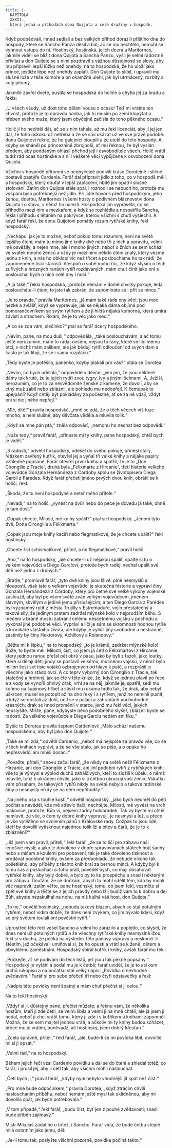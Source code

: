 ```yaml
---
title: |-
  KAPITOLA
  XXXII.,
  která jedná o příhodách dona Quijota a celé družiny v hospodě.
---
```


Když poobědvali, ihned sedlali a bez velkých příhod dorazili příštího dne do hospody, které se Sancho Panza děsil a bál; ač se mu nechtělo, nemohl se vyhnout vstupu do ní. Hostinský, hostinská, jejich dcera a Maritornes, jakmile viděli se blížit dona Quijota a Sancha Panzu, vyšli je velmi radostně přivítat a don Quijote se s nimi pozdravil s vážnou důstojností se slovy, aby mu připravili lepší lůžko než onehdy; na to hospodská, že ho uloží jako prince, jestliže lépe než onehdy zaplatí. Don Quijote to slíbil, i upravili mu slušné lože v téže komoře a on okamžitě ulehl, jak byl utrmácený, rozbitý a celý pitomý.

Jakmile zavřel dveře, pustila se hospodská do holiče a chytla jej za bradu a řekla:

„U všech všudy, už dost toho dělání vousu z ocasu! Teď mi vrátíte ten chvost, protože je to opravdu hanba, jak tu musím po zemi klopýtat o hřeben svého muže, který jsem obyčejně začísla do toho pěkného ocasu.“

Holič jí ho nechtěl dát, ač se s ním tahala, až mu řekl licenciát, aby jí jej jen dal, že toho úskoku už netřeba a že se smí ukázat už ve své pravé podobě: donu Quijotovi řekne, že ho galejníci oloupili a že utekl do této hospody. A kdyby se sháněl po princeznině zbrojnoši, ať mu řeknou, že byl vyslán předem, aby poddaným ohlásil příchod její i osvoboditele všech. Holič vrátil tudíž rád ocas hostinské a s ní i veškeré věci vypůjčené k osvobození dona Quijota.

Všichni v hospodě přítomní se neobyčejně podivili kráse Doroteině i sličné postavě pastýře Cardenia. Farář dal připravit jídlo z toho, co v hospodě měli, a hospodský, který doufal v lepší zaplacení, hbitě jim opatřil slušné stolování. Zatím don Quijote stále spal, i rozhodli se nebudit ho, protože mu vyspání bylo potřebnější než jídlo. Při jídle hovořili před hospodským, jeho ženou, dcerou, Maritornes i všemi hosty o podivném bláznovství dona Quijota i o stavu, v němž ho nalezli. Hospodská jim vyprávěla, co se přihodilo mezi ním a mezkařem, a když se rozhlédla a nespatřila Sancha, řekla i příhodu s létáním na pokrývce, kterou všichni s chutí vyslechli. A když farář řekl, že donu Quijotovi pomátly rozum rytířské knihy, řekl hospodský:

„Nechápu, jak je to možné, neboť pokud tomu rozumím, není na světě lepšího čtení; mám tu mimo jiné knihy dvě nebo tři z nich a opravdu, velmi mě osvěžily, a nejen mne, ale i mnoho jiných: neboť o žních se sem schází ve svátek mnoho ženců a vždy je mezi nimi někdo čtení znalý, který vezme jednu z knih, a nás ho obklopí víc než třicet a posloucháme ho tak rádi, že zapomeneme tisíc starostí. Alespoň o sobě mohu říci, že když slyším o těch zuřivých a hrozných ranách rytíři rozdávaných, mám chuť činit jako oni a poslouchal bych o nich celé dny i noci.“

„A já také,“ řekla hospodská, „protože nemám v domě chvilky pokoje, leda posloucháte-li čtení; to jste tak zabrán, že zapomínáte se i přít se mnou.“

„Je to pravda,“ pravila Maritornes, „já mám také ráda ony věci; jsou moc hezké a zvlášť, když se vypravuje, jak se nějaká dáma objímá pod pomorančovníkem se svým rytířem a že ji hlídá nějaká komorná, která umírá závistí a strachem. Říkám, že je to věc jako med.“

„A co se zdá vám, slečinko?“ ptal se farář dcery hospodského.

„Nevím, pane, na mou duši,“ odpověděla, „také poslouchávám, a ač tomu ještě nerozumím, mám to ráda; ovšem, nejsou to rány, které se líbí mému otci, v nichž mám zalíbení, ale jak bědují rytíři odloučení od svých dam a často je tak lituji, že se i sama rozpláču.“

„Tedy byste je potěšila, panenko, kdyby plakali pro vás?“ ptala se Dorotea.

„Nevím, co bych udělala,“ odpovědělo děvče; „vím jen, že jsou některé dámy tak kruté, že je jejich rytíři zvou tygry, lvy a jinými šelmami. A, Ježíši, nerozumím, co je to za nesvědomité ženské z kamene, že dovolí, aby se ctný muž zabil nebo zbláznil, ale pohledu mu nedopřejí. K čemupak to upejpání? Když chtějí být pokládány za počestné, ať se za ně vdají, vždyť oni si nic jiného nepřejí.“

„Mlč, dítě!“ pravila hospodská, „mně se zdá, že o těch věcech víš tuze mnoho, a není slušné, aby děvčata věděla a mluvila tolik.“

„Když se mne pán ptá,“ zněla odpověď, „nemohu ho nechat bez odpovědi.“

„Nuže tedy,“ pravil farář, „přineste mi ty knihy, pane hospodský, chtěl bych je vidět.“

„S radostí,“ odvětil hospodský, odešel do svého pokoje, přinesl starý, řetízkem zavřený kufřík, otevřel jej a vyňal tři velké knihy a nějaké papíry vzhledně popsané. Farář otevřel první knihu a spatřil, že je to „Don Cirongilio z Tracie“, druhá byla „Félixmarte z Hircanie“, třetí historie velkého vojevůdce Gonzala Hernándeza z Córdoby spolu se životopisem Diega Garcíi z Parédes. Když farář přečetl jméno prvých dvou knih, obrátil se k holiči, řekl:

„Škoda, že tu není hospodyně a neteř mého přítele.“

„Nevadí,“ na to holič, „vynést na dvůr nebo do pece je dovedu já také, ohně je tam dost.“

„Copak chcete, Milosti, mé knihy spálit?“ ptal se hospodský. „Jenom tyto dvě, Dona Cirongilia a Félixmarta.“

„Copak jsou moje knihy kacíři nebo flegmatikové, že je chcete upálit?“ řekl hostinský.

„Chcete říci schismatikové, příteli, a ne flegmatikové,“ pravil holič.

„Ano,“ na to hospodský, „ale chcete-li už nějakou spálit, spalte si tu o velkém vojevůdci a Diegu Garcíovi, protože bych raději nechal upálit své dítě než jednu z druhých.“

„Bratře,“ promluvil farář, „tyto dvě knihy jsou lživé, plné nesmyslů a hloupostí, však tato o velkém vojevůdci je skutečná historie a vypráví činy Gonzala Hernándeza z Córdoby, který pro četné své velké výkony vojenské zasloužil, aby byl po všem světě zván velkým vojevůdcem, jménem slavným, skvělým a jedině jemu příslušejícím; a ten Diego García z Parédes byl významný rytíř z města Trujilly v Estremaduře, vojín přestatečný a takové síly, že jediným prstem zadržel mlýnské kolo v nejprudším běhu. S mečem v bráně mostu zabránil celému nesčetnému vojsku v pochodu a vykonal jiné podobné věci. Vypráví a líčí je sám se skromností hodnou rytíře a kronikáře vlastního života; ale kdyby je vylíčil jiný svobodně a nestranně, zastínily by činy Hektorovy, Achillovy a Rolandovy.“

„Běžte mi k šípku,“ na to hospodský, „to je krámů, zadržet mlýnské kolo! Bože, to byste měl, Milosti, číst, co jsem já četl o Félixmartovi z Hircanie, který jednou ranou přeťal pět obrů v pasu, jako by byli z fazolí, jako loutky, které si dělají děti; jindy se postavil velkému, mocnému vojsku, v němž bylo milion šest set tisíc vojáků ozbrojených od hlavy k patě, a rozprášil je všechny jako stádo ovcí. A co teprv výborný don Cirongilio z Tracie, tak statečný a hrdinný, jak se čte v této knize, že, když se jednou plavil po řece a z vody se vynořil ohnivý drak, vrhl se na něj, jakmile jej spatřil, sedl mu koňmo na šupinový hřbet a stiskl mu rukama hrdlo tak, že drak, aby nebyl uškrcen, musel se potopit až na dno řeky i s rytířem, jenž ho nemínil pustit; a když se dostali až dolů, octl se v paláci a zahradách podivuhodně krásných; drak se hned proměnil v starce, jenž mu řekl věcí, jakých neuslyšíte. Mlčte, pane, kdybyste něco podobného slyšel, zbláznil byste se radostí. Za velkého vojevůdce a Diega Garcíu nedám ani fíku.“

Slyšíc to Dorotea pravila šeptem Cardeniovi: „Málo schází našemu hospodskému, aby byl jako don Quijote.“

„Také se mi zdá,“ odvětil Cardenio, „neboť má nejspíše za pravdu vše, co se v těch knihách vypráví, a že se vše stalo, jak se píše, a o opaku ho nepřesvědčí ani mniši bosáci.“

„Považte, příteli,“ znovu začal farář, „že nikdy na světě nežil Félixmarte z Hircanie, ani don Cirongilio z Trácie, ani jiní podobní rytíři z rytířských knih; vše to je výmysl a výplod duchů zahálčivých, kteří to složili k účelu, o němž mluvíte, totiž k ukrácení chvíle, jako si ji četbou ukracují vaši ženci. Vskutku vám přísahám, že takových rytířů nikdy na světě nebylo a takové hrdinské činy a nesmysly nikdy se na něm nepřihodily.“

„Na jiného psa s touhle kostí,“ odvětil hospodský, „jako bych neuměl do pěti počítat a nevěděl, kde mě střevíc tlačí; nechtějte, Milosti, mě vyvést na vrch makovice, protože, Bůh ví, nejsem žádný holobrádek. Tak vy byste mi chtěl namluvit, že vše, o čem ty dobré knihy vypravují, je nesmysl a lež, a přece je vše vytištěno se svolením pánů z Královské rady. Cožpak to jsou lidé, kteří by dovolili vytisknout najednou tolik lží a bitev a čárů, že je to k zbláznění?“

„Již jsem vám pravil, příteli,“ řekl farář, „že se to líčí pro zábavu naší lenošivé mysli; a jako je dovoleno v dobře spravovaných státech hrát šachy nebo s míčem a koulemi pro pobavení, tak je také dovoleno tisknout a prodávat podobné knihy, ovšem za předpokladu, že nebude nikoho tak pošetilého, aby příběhy z těchto knih bral za bernou minci. A kdyby byl k tomu čas a posluchači si toho přáli, pověděl bych, co mají obsahovat rytířské knihy, aby byly dobré, a bylo by to ku prospěchu a snad i některým pro zábavu. Doufám, že se dočkám, abych to mohl sdělit těm, kdo by mohli věc napravit; zatím věřte, pane hostinský, tomu, co jsem řekl, vezměte si zpět své knihy a těšte se z jejich pravdy nebo lži; budiž vám to k dobru a dej Bůh, abyste nezakulhal na nohu, na niž kulhá váš host, don Quijote.“

„To ne,“ odvětil hostinský, „nebudu takový blázen, abych se stal potulným rytířem, neboť vidím dobře, že dnes není zvykem, co jím bývalo kdysi, když se prý světem toulali oni pověstní rytíři.“

Uprostřed této řeči vešel Sancho a velmi ho zarazilo a popletlo, co slyšel, že dnes není už potulných rytířů a že všechny rytířské knihy nesmyslně lžou; řekl si v duchu, že počká na výsledek této pánovy výpravy a neskončí-li štěstím, jež očekával, umiňoval si, že ho opustí a vrátí se k ženě, dětem a obvyklému zaměstnání. Hospodský sbíral kufřík i knihy, avšak farář mu řekl:

„Počkejte, ať se podívám do těch listů, jež jsou tak pěkně popsány.“ Hospodský je vytáhl a podal mu je k četbě; farář uviděl, že je to asi osm archů rukopisu a na počátku stál velký nápis: „Povídka o nevhodně zvědavém.“ Farář si pro sebe přečetl tři nebo čtyři odstavečky a řekl:

„Nadpis této povídky není špatný a mám chuť přečíst si ji celou.“

Na to řekl hostinský:

„Vždyť si ji, důstojný pane, přečíst můžete; a řeknu vám, že několika hostům, kteří ji zde četli, se velmi líbila a velmi ji na mně chtěli; ale já jsem jí nedal, neboť ji chci vrátit tomu, který ji zde i s kufříkem a knihami zapomněl. Možná, že se sem majitel jednou vrátí, a ačkoliv mi ty knihy budou scházet, přece mu je vrátím, poněvadž, ač hostinský, jsem dobrý křesťan.“

„Zcela správně, příteli,“ řekl farář, „ale, bude-li se mi povídka líbit, dovolíte mi si ji opsat.“

„Velmi rád,“ na to hospodský.

Během jejich řeči vzal Cardenio povídku a dal se do čtení a shledal totéž, co farář; i prosil jej, aby ji četl tak, aby všichni mohli naslouchat.

„Četl bych ji,“ pravil farář, „kdyby nyní nebylo vhodnější jít spát než číst.“

„Pro mne bude odpočinkem,“ pravila Dorotea, „když ztrácím chvíli nasloucháním příběhu, neboť nemám ještě mysl tak uklidněnou, aby mi dovolila spát, jak bych potřebovala.“

„V tom případě,“ řekl farář, „budu číst, byť jen z pouhé zvědavosti; snad bude příběh zajímavý.“

Mistr Mikuláš žádal ho o totéž, i Sancho. Farář vida, že bude četba stejně milá ostatním jako jemu, děl:

„Je-li tomu tak, poslyšte všichni pozorně, povídka počíná takto.“
